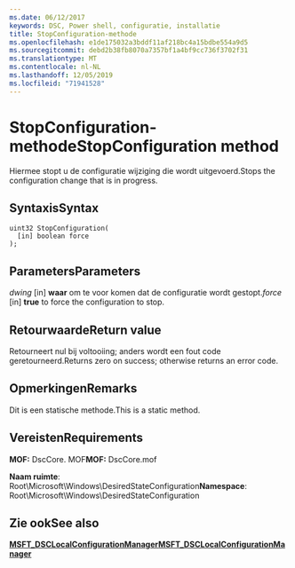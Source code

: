 ```yaml
---
ms.date: 06/12/2017
keywords: DSC, Power shell, configuratie, installatie
title: StopConfiguration-methode
ms.openlocfilehash: e1de175032a3bddf11af218bc4a15bdbe554a9d5
ms.sourcegitcommit: debd2b38fb8070a7357bf1a4bf9cc736f3702f31
ms.translationtype: MT
ms.contentlocale: nl-NL
ms.lasthandoff: 12/05/2019
ms.locfileid: "71941528"
---
```

# <a name="stopconfiguration-method"></a><span data-ttu-id="fc994-103">StopConfiguration-methode</span><span class="sxs-lookup"><span data-stu-id="fc994-103">StopConfiguration method</span></span>

<span data-ttu-id="fc994-104">Hiermee stopt u de configuratie wijziging die wordt uitgevoerd.</span><span class="sxs-lookup"><span data-stu-id="fc994-104">Stops the configuration change that is in progress.</span></span>

## <a name="syntax"></a><span data-ttu-id="fc994-105">Syntaxis</span><span class="sxs-lookup"><span data-stu-id="fc994-105">Syntax</span></span>

```mof
uint32 StopConfiguration(
  [in] boolean force
);
```

## <a name="parameters"></a><span data-ttu-id="fc994-106">Parameters</span><span class="sxs-lookup"><span data-stu-id="fc994-106">Parameters</span></span>

<span data-ttu-id="fc994-107">*dwing* \[in\] **waar** om te voor komen dat de configuratie wordt gestopt.</span><span class="sxs-lookup"><span data-stu-id="fc994-107">*force* \[in\] **true** to force the configuration to stop.</span></span>

## <a name="return-value"></a><span data-ttu-id="fc994-108">Retourwaarde</span><span class="sxs-lookup"><span data-stu-id="fc994-108">Return value</span></span>

<span data-ttu-id="fc994-109">Retourneert nul bij voltooiing; anders wordt een fout code geretourneerd.</span><span class="sxs-lookup"><span data-stu-id="fc994-109">Returns zero on success; otherwise returns an error code.</span></span>

## <a name="remarks"></a><span data-ttu-id="fc994-110">Opmerkingen</span><span class="sxs-lookup"><span data-stu-id="fc994-110">Remarks</span></span>

<span data-ttu-id="fc994-111">Dit is een statische methode.</span><span class="sxs-lookup"><span data-stu-id="fc994-111">This is a static method.</span></span>

## <a name="requirements"></a><span data-ttu-id="fc994-112">Vereisten</span><span class="sxs-lookup"><span data-stu-id="fc994-112">Requirements</span></span>

<span data-ttu-id="fc994-113">**MOF:** DscCore. MOF</span><span class="sxs-lookup"><span data-stu-id="fc994-113">**MOF:** DscCore.mof</span></span>

<span data-ttu-id="fc994-114">**Naam ruimte**: Root\Microsoft\Windows\DesiredStateConfiguration</span><span class="sxs-lookup"><span data-stu-id="fc994-114">**Namespace**: Root\Microsoft\Windows\DesiredStateConfiguration</span></span>

## <a name="see-also"></a><span data-ttu-id="fc994-115">Zie ook</span><span class="sxs-lookup"><span data-stu-id="fc994-115">See also</span></span>

[<span data-ttu-id="fc994-116">**MSFT_DSCLocalConfigurationManager**</span><span class="sxs-lookup"><span data-stu-id="fc994-116">**MSFT_DSCLocalConfigurationManager**</span></span>](msft-dsclocalconfigurationmanager.md)
